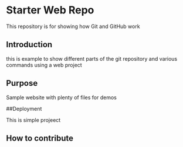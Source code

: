 # Starter Web Repo

This repository is for showing how Git and GitHub work

## Introduction

this is example to show different parts of the git repository and various commands using a web project

## Purpose

 Sample website with plenty of files for demos

##Deployment

This is simple projeect
## How to contribute



